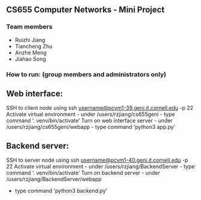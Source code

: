 ## CS655 Computer Networks - Mini Project
### Team members 
* Ruizhi Jiang
* Tiancheng Zhu
* Anzhe Meng
* Jiahao Song

### How to run: (group members and administrators only)

## Web interface:
SSH to client node using ssh username@pcvm1-39.geni.it.cornell.edu -p 22
Activate virtual environment - under /users/rzjiang/cs655geni - type command 
‘. venv/bin/activate’
Turn on web interface server - under /users/rzjiang/cs655geni/webapp - type command
‘python3 app.py’

## Backend server:
SSH to server node using ssh username@pcvm1-40.geni.it.cornell.edu -p 22
Activate virtual environment - under /users/rzjiang/BackendServer - type command
‘. venv/bin/activate’
Turn on backend server - under /users/rzjiang/BackendServer/webapp
 - type command ‘python3 backend.py’

